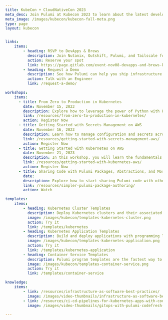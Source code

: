 ```yaml
---
title: KubeCon + CloudNativeCon 2023
meta_desc: Join Pulumi at Kubecon 2023 to learn about the latest developments in infrastructure as code, Kubernetes, observability, and cloud-native computing.
meta_image: /images/kubecon/kubecon-fall-meta.png
type: page
layout: kubecon


links:
    items:
        - heading: RSVP to DevApps & Brews
          description: Join Nutanix, Outshift, Pulumi, and Tailscale for an evening of food, drinks, music, and networking.<br/><b>Limited Spots Remaining</b><br/>November 8, 6:00pm CST at AceBounce.
          action: Reserve your spot
          link: https://page.gitlab.com/event-nov08-devapps-and-brews-kubeconna.html?utm_medium=referral&utm_campaign=20231108_kubeconna2023_in-person_ancillaryevent&utm_budget=corp&utm_partnerid=0018X000038R0APQA0
        - heading: Request a Demo
          description: See how Pulumi can help you ship infrastructure faster, and manage Kubernetes clusters at scale on all major cloud providers. Ready for a change?
          action: Talk with an Engineer
          link: /request-a-demo/

workshops:
    items:
      - title: From Zero to Production in Kubernetes
        date: November 15, 2023
        description: Explore how to leverage the power of Python with Pulumi, an infrastructure as code platform to define and manage your Kubernetes deployments.
        link: /resources/from-zero-to-production-in-kubernetes/
        action: Register Now
      - title: Getting Started with Secrets Management on AWS
        date: November 16, 2023
        description: Learn how to manage configuration and secrets across all of your AWS environments with Pulumi ESC and AWS Secrets Manager.
        link: /resources/getting-started-with-secrets-management-aws/
        action: Register Now
      - title: Getting Started with Kubernetes on AWS
        date: November 21, 2023
        description: In this workshop, you will learn the fundamentals of setting up EKS clusters on AWS through guided exercises using Pulumi.
        link: /resources/getting-started-with-kubernetes-aws/
        action: Register Now
      - title: Sharing Code with Pulumi Packages, Abstractions, and More
        date:
        description: Explore how to start sharing Pulumi code with others. Use Go to build a custom architecture for Google Cloud that we'll compile down into a shareable library.
        link: /resources/simpler-pulumi-package-authoring/
        action: Watch

templates:
    items:
        - heading: Kubernetes Cluster Templates
          description: Deploy Kubernetes clusters and their associated infrastructure on AWS, Azure, or Google Cloud Platform.
          image: /images/kubecon/templates-kubernetes-cluster.png
          action: Try it
          link: /templates/kubernetes
        - heading: Kubernetes Application Templates
          description: Build and deploy applications with programming languages and deploying them to your Kubernetes clusters.
          image: /images/kubecon/templates-kubernetes-application.png
          action: Try it
          link: /templates/kubernetes-application
        - heading: Container Service Templates
          description: Pulumi program templates are the fastest way to deploy container services on AWS, Azure, or Google Cloud Platform.
          image: /images/kubecon/templates-container-service.png
          action: Try it
          link: /templates/container-service

knowledge:
    items:
        - link: /resources/infrastructure-as-software-best-practices/
          image: /images/video-thumbnails/infrastructure-as-software-best-practices-thumbnail.png
        - link: /resources/ci-cd-pipelines-for-kubernetes-apps-with-codefresh/
          image: /images/video-thumbnails/gitops-with-pulumi-codefresh-thumbnail.png

---
```

